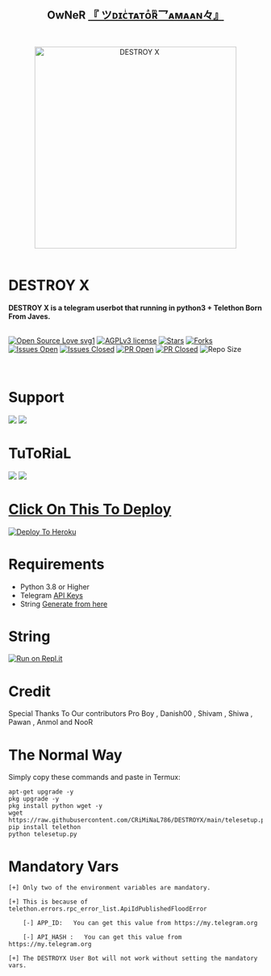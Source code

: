 <h2 align="center"><b>OwNeR <a href="https://telegram.dog/criminaL786">『 ツᴅɪᴄͥᴛᴀᴛᴏͣʀͫ乛ᴀᴍᴀᴀɴ々』</a></b></h2>
<br>
<p align="center">
   <a href="https://github.com/CRIMINAL786/DESTROYX"><img src="http://telegra.ph//file/a101841530c3507a6c210.jpg" alt="DESTROY X" width=400px></a>
   <br>
   <br>
</p>
<h1>DESTROY X</h1>
<b>DESTROY X is a telegram userbot that running in python3 + Telethon Born From Javes.</b>
<br>
<br>

[![Open Source Love svg1](https://badges.frapsoft.com/os/v1/open-source.png?v=103)]( https://github.com/CRiMiNaL786/DESTROYX)
[![AGPLv3 license](https://img.shields.io/badge/License-AGPL%20v3-green.svg)]( https://github.com/CRiMiNaL786/DESTROYX#copyright--license)
[![Stars](https://img.shields.io/github/stars/CRiMiNaL786/DESTROYX?&style=flat-square)]( https://github.com/CRiMiNaL786/DESTROYX/stargazers)
[![Forks](https://img.shields.io/github/forks/CRiMiNaL786/DESTROYX?&style=flat-square)]( https://github.com/CRiMiNaL786/DESTROYX/network/members)
[![Issues Open](https://img.shields.io/github/issues/CRiMiNaL786/DESTROYX?&style=flat-square)]( https://github.com/CRiMiNaL786/DESTROYX/issues)
[![Issues Closed](https://img.shields.io/github/issues-closed/CRiMiNaL786/DESTROYX?&style=flat-square)]( https://github.com/CRiMiNaL786/DESTROYX/issues?q=is:closed)
[![PR Open](https://img.shields.io/github/issues-pr/CRiMiNaL786/DESTROYX?&style=flat-square)]( https://github.com/CRiMiNaL786/DESTROYX/pulls)
[![PR Closed](https://img.shields.io/github/issues-pr-closed/CRiMiNaL786/DESTROYX?&style=flat-square)]( https://github.com/CRiMiNaL786/DESTROYX/pulls?q=is:closed)
![Repo Size](https://img.shields.io/github/repo-size/SHIVIIOPEVILBABYLOVE/DESTROYX?style=flat-square)

<br>




# Support

<a href="https://t.me/DESTROYXOFFICIAL"><img src="https://img.shields.io/badge/Join-Support%20Channel-red.svg?style=for-the-badge&logo=Telegram"></a>
<a href="https://t.me/DESTROYXSUPPORT"><img src="https://img.shields.io/badge/Join-Support%20Group-blue.svg?style=for-the-badge&logo=Telegram"></a>



# TuToRiaL

<a href="http://youtube.com/watch?v=aWnWbFGXp5U"><img src="https://img.shields.io/badge/How%20To%20Deploy-blue.svg?logo=Youtube"></a>
<a href="http://youtube.com/watch?v=aWnWbFGXp5U"><img src="https://img.shields.io/youtube/views/aWnWbFGXp5U?style=social">



# Click On This To Deploy

[![Deploy To Heroku](https://www.herokucdn.com/deploy/button.svg)](https://heroku.com/deploy?template=https://github.com/CRiMiNaL786/DESTROYX-BACKUP)

# Requirements 
* Python 3.8 or Higher
* Telegram [API Keys](https://my.telegram.org/apps)
* String [Generate from here](https://repl.it/@Javes786/Javes-20-String-session#main.py)


# String

[![Run on Repl.it](https://repl.it/badge/github/STARKGANG/friday)](https://replit.com/@Javes786/DesTRoYx#main.py)


# Credit
Special Thanks To Our contributors Pro Boy , Danish00 , Shivam , Shiwa , Pawan , Anmol and NooR



# The Normal Way

Simply copy these commands and paste in Termux:
```apt-get update
apt-get upgrade -y
pkg upgrade -y
pkg install python wget -y
wget https://raw.githubusercontent.com/CRiMiNaL786/DESTROYX/main/telesetup.py
pip install telethon
python telesetup.py
```



# Mandatory Vars
```
[+] Only two of the environment variables are mandatory.

[+] This is because of telethon.errors.rpc_error_list.ApiIdPublishedFloodError

    [-] APP_ID:   You can get this value from https://my.telegram.org
    
    [-] API_HASH :   You can get this value from https://my.telegram.org
    
[+] The DESTROYX User Bot will not work without setting the mandatory vars.
```
















